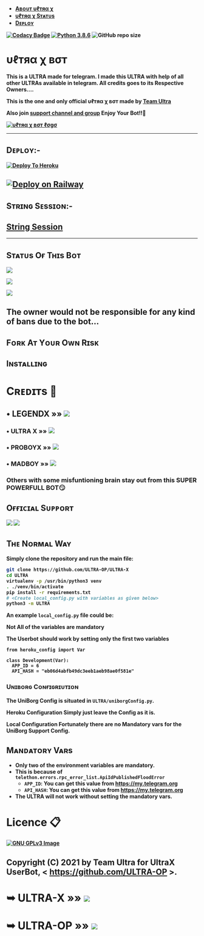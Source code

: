 
* <b><a href ="https://github.com/ULTRA-OP/ULTRA-X#%CF%85%E2%84%93%D1%82%D1%8F%CE%B1-%CF%87-%D0%B2%CF%83%D1%82">Aʙᴏᴜᴛ υℓтяα χ </a>
* <b><a href="https://github.com/ULTRA-OP/ULTRA-X/blob/main/README.md#s%E1%B4%9B%E1%B4%80%E1%B4%9B%E1%B4%9Cs-o%D2%93-t%CA%9C%C9%AAs-b%E1%B4%8F%E1%B4%9B">υℓтяα χ Sᴛᴀᴛᴜs <a/>
* <b><a href="https://github.com/ULTRA-OP/ULTRA-X#d%E1%B4%87%E1%B4%98%CA%9F%E1%B4%8F%CA%8F-">Dᴇᴘʟᴏʏ</a>

[![Codacy Badge](https://api.codacy.com/project/badge/Grade/f7c51539e67b483bb8d7749acca51d3a)](https://app.codacy.com/gh/legendx22/LEGEND-BOT?utm_source=github.com&utm_medium=referral&utm_content=legendx22/LEGEND-BOT&utm_campaign=Badge_Grade_Settings)
[![Python 3.8.6](https://img.shields.io/badge/Python-3.8.6%20or%20newer-blue.svg)](https://www.python.org/downloads/release/python-386/)
![GitHub repo size](https://img.shields.io/github/repo-size/ULTRA-OP/ULTRA-X)


# υℓтяα χ вσт
This is a ULTRA made for telegram. I made this ULTRA with help of all other ULTRAs available in telegram. All credits goes to its Respective Owners....

This is the one and only official υℓтяα χ вσт made by [ Team Ultra](https://t.me/ULTRAXOT) 

Also join [support channel and group](https://github.com/ULTRA-OP/ULTRA-X#o%D2%93%D2%93%C9%AA%E1%B4%84%C9%AA%E1%B4%80%CA%9F-s%E1%B4%9C%E1%B4%98%E1%B4%98%E1%B4%8F%CA%80%E1%B4%9B) Enjoy Your Bot!!💝

[![υℓтяα χ вσт ℓσgσ](https://telegra.ph/file/3319f8a33ea113509e179.jpg)](https://t.me/ULTRAXOT)

-------------------------------------------------

## Dᴇᴘʟᴏʏ:-

[![Deploy To Heroku](https://www.herokucdn.com/deploy/button.svg)](https://dashboard.heroku.com/new?button-url=https%3A%2F%2Fgithub.com%2FULTRA-OP%2FHEROKU&template=https%3A%2F%2Fgithub.com%2FULTRA-OP%2FHEROKU)

[![Deploy on Railway](https://railway.app/button.svg)](https://railway.app/new/template?template=https%3A%2F%2Fgithub.com%2FPerry-xD%2FUltra-Railway&envs=F_BAN_LOGGER_GROUP%2CALIVE_NAME%2CALIVE_MSG%2CALIVE_PHOTTO%2CBIO_MSG%2CPMPERMIT_PIC%2CCUSTOM_PMPERMIT%2CPM_PERMIT_GROUP_ID%2CAPP_ID%2CAPI_HASH%2CPLUGIN_CHANNEL%2CPRIVATE_GROUP_BOT_API_ID%2CPRIVATE_GROUP_ID%2CPM_LOGGR_BOT_API_ID%2CSTRING_SESSION%2CTG_BOT_TOKEN_BF_HER%2CTG_BOT_USER_NAME_BF_HER%2CONLINE_ALERT%2CNO_OF_BUTTONS_DISPLAYED_IN_H_ME_CMD%2CNO_OF_COLUMS_DISPLAYED_IN_H_ME_CMD%2CEMOJI_TO_DISPLAY_IN_HELP%2CTZ%2CPM_DATA&optionalEnvs=F_BAN_LOGGER_GROUP%2CALIVE_NAME%2CALIVE_MSG%2CALIVE_PHOTTO%2CBIO_MSG%2CPMPERMIT_PIC%2CCUSTOM_PMPERMIT%2CPM_PERMIT_GROUP_ID%2CTZDefault=Asia%2FKolkata&PM_DATADefault=ENABLE&PLUGIN_CHANNELDefault=9999&PRIVATE_GROUP_BOT_API_IDDefault=99999&PM_LOGGR_BOT_API_IDDefault=99999&ONLINE_ALERTDefault=True&NO_OF_BUTTONS_DISPLAYED_IN_H_ME_CMDDefault=10&NO_OF_COLUMS_DISPLAYED_IN_H_ME_CMDDefault=2&EMOJI_TO_DISPLAY_IN_HELPDefault=%F0%9F%94%B1)
---------------------------------------------------

## Sᴛʀɪɴɢ Sᴇssɪᴏɴ:-

## [String Session](https://replit.com/@legendx22/ULTRA-X)

-------------------------------------------------

## Sᴛᴀᴛᴜs Oғ Tʜɪs Bᴏᴛ
<p align="left"><a href="https://github.com/ULTRAX-OP/ULTRA-X/network/members"><img src="https://img.shields.io/github/forks/ULTRA-OP/ULTRA-X?label=Forks&logoColor=pink&style=social"></a><p align="left"><a href="https://github.com/ULTRA-OP/ULTRA-X/stargazers"><img src="https://img.shields.io/github/stars/ULTRA-OP/ULTRA-X?logoColor=red&style=social"></a><p align="left"><a href="https://github.com/ULTRA-OP/ULTRA-x"><img src="https://img.shields.io/github/last-commit/Ultra-Op/Ultra-X?style=plastic"></a>

## The owner would not be responsible for any kind of bans due to the bot...
## Fᴏʀᴋ Aᴛ Yᴏᴜʀ Oᴡɴ Rɪsᴋ
## Iɴsᴛᴀʟʟɪɴɢ

# Cʀᴇᴅɪᴛs 📍
## • LEGENDX  »»  <a href="https://github.com/LEGENDXOP" alt="LegendX"> <img src="https://img.shields.io/badge/LEGEND X-E5E4E2?logo=github" /></a>
### • ULTRA X  »»  <a href="https://github.com/LEGENDXOP/LEGEND-BOT" alt="UltraX"> <img src="https://img.shields.io/badge/ULTRA-X-98AFC7?logo=github" /></a>
### • PROBOYX  »»  <a href="https://github.com/PROBOYX" alt="ProBoy X"> <img src="https://img.shields.io/badge/PROBOY X-625D5D?logo=github" /></a>
### • MADBOY   »»  <a href="https://github.com/madboy482" alt="MadBoy"> <img src="https://img.shields.io/badge/MADBOY-30302f?logo=github" /></a>

### Others with some misfuntioning brain stay out from this SUPER POWERFULL BOT😏

## Oғғɪᴄɪᴀʟ Sᴜᴘᴘᴏʀᴛ
<a href="https://telegram.me/UltraXChat"><img src="https://img.shields.io/badge/Join-Support%20Channel-red.svg?style=for-the-badge&logo=Telegram"></a>
<a href="https://telegram.me/UltraX_Support"><img src="https://img.shields.io/badge/Join-Support%20Group-blue.svg?style=for-the-badge&logo=Telegram"></a>

## Tʜᴇ Nᴏʀᴍᴀʟ Wᴀʏ

Simply clone the repository and run the main file:
```sh
git clone https://github.com/ULTRA-OP/ULTRA-X
cd ULTRA
virtualenv -p /usr/bin/python3 venv
. ./venv/bin/activate
pip install -r requirements.txt
# <Create local_config.py with variables as given below>
python3 -m ULTRA
```

An example `local_config.py` file could be:

**Not All of the variables are mandatory**

__The Userbot should work by setting only the first two variables__

```python3
from heroku_config import Var

class Development(Var):
  APP_ID = 6
  API_HASH = "eb06d4abfb49dc3eeb1aeb98ae0f581e"
```

### Uɴɪʙᴏʀɢ Cᴏɴғɪɢʀɪᴜᴛɪᴏɴ

The UniBorg Config is situated in `ULTRA/uniborgConfig.py`.

**Heroku Configuration**
Simply just leave the Config as it is.

**Local Configuration**
Fortunately there are no Mandatory vars for the UniBorg Support Config.

## Mᴀɴᴅᴀᴛᴏʀʏ Vᴀʀs

- Only two of the environment variables are mandatory.
- This is because of `telethon.errors.rpc_error_list.ApiIdPublishedFloodError`
    - `APP_ID`:   You can get this value from https://my.telegram.org 
    - `API_HASH`:   You can get this value from https://my.telegram.org
- The ULTRA will not work without setting the mandatory vars.


# Licence 📋
[![GNU GPLv3 Image](https://www.gnu.org/graphics/gplv3-127x51.png)](http://www.gnu.org/licenses/gpl-3.0.en.html)  

## Copyright (C) 2021 by Team Ultra for UltraX UserBot, < https://github.com/ULTRA-OP >.


# ➥ ULTRA-X   »»  <a href="https://github.com/ULTRA-OP/ULTRA-X" alt="UltraX"> <img src="https://img.shields.io/badge/ULTRA X-413839?logo=github" /></a>
# ➥ ULTRA-OP  »»  <a href="https://github.com/ULTRA-OP" alt="Ultra-Op"> <img src="https://img.shields.io/badge/ULTRA OP-BCE954?logo=github" /></a>
